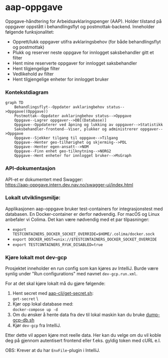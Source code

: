 # aap-oppgave

Oppgave-håndtering for Arbeidsavklaringspenger (AAP).
Holder tilstand på oppgaver oppstått i behandlingsflyt og postmottak-backend.
Inneholder følgende funksjonalitet:
* Opprett/lukk oppgaver utifra avklaringsbehov (for både behandlingsflyt og postmottak)
* Plukk og reserver neste oppgave for innlogget saksbehandler gitt et filter
* Hent mine reserverte oppgaver for innlogget saksbehandler
* Hent tilgjengelige filter
* Vedlikehold av filter
* Hent tilgjengelige enheter for innlogget bruker

### Kontekstdiagram
```mermaid
graph TD
    Behandlingsflyt--Oppdater avklaringbehov status-->Oppgave((Oppgave))
    Postmottak--Oppdater avklaringbehov status-->Oppgave
    Oppgave--Lagrer oppgaver-->DB[(Database)]
    Oppgave--Oppdaterer ved åpning og lukking av oppgaver-->Statistikk
    Saksbehandler-frontend--Viser, plukker og administrerer oppgaver-->Oppgave
    Oppgave--Sjekker tilgang til oppgave-->Tilgang
    Oppgave--Henter geo-tilhørighet og skjerming-->PDL
    Oppgave--Henter egen-ansatt-->NOM
    Oppgave--Finn enhet geo-tilknytning-->NORG2
    Oppgave--Hent enheter for innlogget bruker-->MsGraph
```

### API-dokumentasjon

API-et er dokumentert med Swagger: \
https://aap-oppgave.intern.dev.nav.no/swagger-ui/index.html

### Lokalt utviklingsmiljø:

Applikasjonen aap-oppgave bruker test-containers for integrasjonstest med databasen.
En Docker-container er derfor nødvendig.
For macOS og Linux anbefaler vi Colima. Det kan være nødvendig med et par tilpasninger:

* `export TESTCONTAINERS_DOCKER_SOCKET_OVERRIDE=$HOME/.colima/docker.sock`
* `export DOCKER_HOST=unix://$TESTCONTAINERS_DOCKER_SOCKET_OVERRIDE`
* `export TESTCONTAINERS_RYUK_DISABLED=true`

### Kjøre lokalt mot dev-gcp

Prosjektet inneholder en run config som kan kjøres av IntelliJ. Burde være synlig under "Run configurations" med navnet
`dev-gcp.run.xml`.

For at det skal kjøre lokalt må du gjøre følgende:
1. Hent secret med [aap-cli/get-secret.sh](https://github.com/navikt/aap-cli): \
   `get-secret` \
2. Kjør opp lokal database med: \
   `docker-compose up -d`
3. Om du ønsker å hente data fra dev til lokal maskin kan du bruke [dump-gcp-db.sh](https://github.com/navikt/aap-cli?tab=readme-ov-file#dump-gcp-dbsh)
4. Kjør `dev-gcp` fra IntelliJ.

Etter dette vil appen kjøre mot reelle data. Her kan du velge om du vil koble deg på gjennom autentisert frontend eller
f.eks. gyldig token med cURL e.l.

OBS: Krever at du har `EnvFile`-plugin i IntelliJ. 